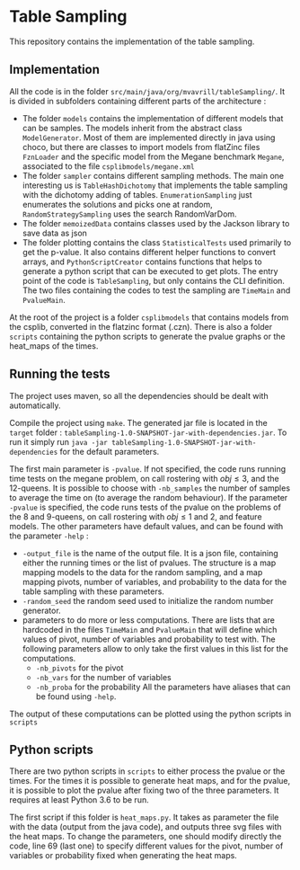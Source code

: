 # Table Sampling

This repository contains the implementation of the table sampling.

## Implementation

All the code is in the folder `src/main/java/org/mvavrill/tableSampling/`. It is divided in subfolders containing different parts of the architecture :
- The folder `models` contains the implementation of different models that can be samples. The models inherit from the abstract class `ModelGenerator`. Most of them are implemented directly in java using choco, but there are classes to import models from flatZinc files `FznLoader` and the specific model from the Megane benchmark `Megane`, associated to the file `csplibmodels/megane.xml`
- The folder `sampler` contains different sampling methods. The main one interesting us is `TableHashDichotomy` that implements the table sampling with the dichotomy adding of tables. `EnumerationSampling` just enumerates the solutions and picks one at random, `RandomStrategySampling` uses the search RandomVarDom.
- The folder `memoizedData` contains classes used by the Jackson library to save data as json
- The folder plotting contains the class `StatisticalTests` used primarily to get the p-value. It also contains different helper functions to convert arrays, and `PythonScriptCreator` contains functions that helps to generate a python script that can be executed to get plots.
The entry point of the code is `TableSampling`, but only contains the CLI definition. The two files containing the codes to test the sampling are `TimeMain` and `PvalueMain`.

At the root of the project is a folder `csplibmodels` that contains models from the csplib, converted in the flatzinc format (.czn). There is also a folder `scripts` containing the python scripts to generate the pvalue graphs or the heat_maps of the times.

## Running the tests

The project uses maven, so all the dependencies should be dealt with automatically. 

Compile the project using `make`. The generated jar file is located in the `target` folder : `tableSampling-1.0-SNAPSHOT-jar-with-dependencies.jar`. To run it simply run `java -jar tableSampling-1.0-SNAPSHOT-jar-with-dependencies` for the default parameters.

The first main parameter is `-pvalue`. If not specified, the code runs running time tests on the megane problem, on call rostering with $obj \le 3$, and the 12-queens. It is possible to choose with `-nb_samples` the number of samples to average the time on (to average the random behaviour). If the parameter `-pvalue` is specified, the code runs tests of the pvalue on the problems of the 8 and 9-queens, on call rostering with $obj \le 1$ and $2$, and feature models. The other parameters have default values, and can be found with the parameter `-help` :
- `-output_file` is the name of the output file. It is a json file, containing either the running times or the list of pvalues. The structure is a map mapping models to the data for the random sampling, and a map mapping pivots, number of variables, and probability to the data for the table sampling with these parameters.
- `-random_seed` the random seed used to initialize the random number generator.
- parameters to do more or less computations. There are lists that are hardcoded in the files `TimeMain` and `PvalueMain` that will define which values of pivot, number of variables and probability to test with. The following parameters allow to only take the first values in this list for the computations.
  - `-nb_pivots` for the pivot
  - `-nb_vars` for the number of variables
  - `-nb_proba` for the probability
All the parameters have aliases that can be found using `-help`.

The output of these computations can be plotted using the python scripts in `scripts`

## Python scripts

There are two python scripts in `scripts` to either process the pvalue or the times. For the times it is possible to generate heat maps, and for the pvalue, it is possible to plot the pvalue after fixing two of the three parameters. It requires at least Python 3.6 to be run.

The first script if this folder is `heat_maps.py`. It takes as parameter the file with the data (output from the java code), and outputs three svg files with the heat maps. To change the parameters, one should modify directly the code, line 69 (last one) to specify different values for the pivot, number of variables or probability fixed when generating the heat maps.

